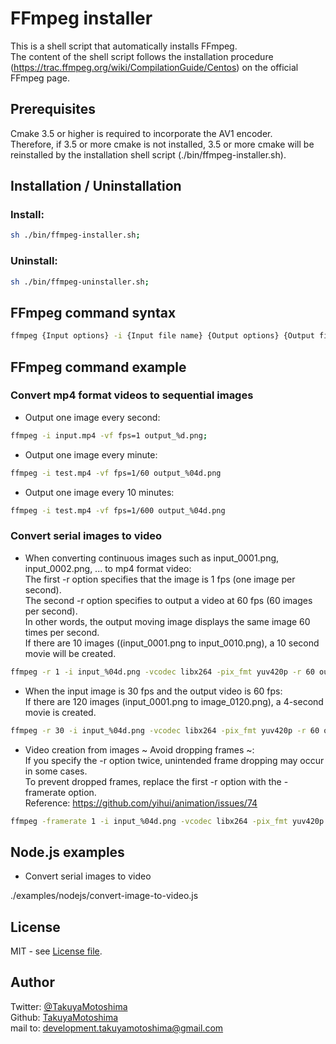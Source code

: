 # FFmpeg installer

This is a shell script that automatically installs FFmpeg.  
The content of the shell script follows the installation procedure (https://trac.ffmpeg.org/wiki/CompilationGuide/Centos) on the official FFmpeg page.

## Prerequisites
Cmake 3.5 or higher is required to incorporate the AV1 encoder.  
Therefore, if 3.5 or more cmake is not installed, 3.5 or more cmake will be reinstalled by the installation shell script (./bin/ffmpeg-installer.sh).

## Installation / Uninstallation

### Install:
```sh
sh ./bin/ffmpeg-installer.sh;
```

### Uninstall:
```sh
sh ./bin/ffmpeg-uninstaller.sh;
```

## FFmpeg command syntax
```sh
ffmpeg {Input options} -i {Input file name} {Output options} {Output file name};
```

## FFmpeg command example

### Convert mp4 format videos to sequential images

- Output one image every second:  
```sh
ffmpeg -i input.mp4 -vf fps=1 output_%d.png;
```
- Output one image every minute:  
```sh
ffmpeg -i test.mp4 -vf fps=1/60 output_%04d.png
```

- Output one image every 10 minutes:  
```sh
ffmpeg -i test.mp4 -vf fps=1/600 output_%04d.png
```

### Convert serial images to video

- When converting continuous images such as input_0001.png, input_0002.png, ... to mp4 format video:  
The first -r option specifies that the image is 1 fps (one image per second).  
The second -r option specifies to output a video at 60 fps (60 images per second).  
In other words, the output moving image displays the same image 60 times per second.  
If there are 10 images ((input_0001.png to input_0010.png), a 10 second movie will be created.

```sh
ffmpeg -r 1 -i input_%04d.png -vcodec libx264 -pix_fmt yuv420p -r 60 output.mp4;
```

- When the input image is 30 fps and the output video is 60 fps:  
If there are 120 images (input_0001.png to image_0120.png), a 4-second movie is created.

```sh
ffmpeg -r 30 -i input_%04d.png -vcodec libx264 -pix_fmt yuv420p -r 60 output.mp4;
```

- Video creation from images ~ Avoid dropping frames ~:  
If you specify the -r option twice, unintended frame dropping may occur in some cases.  
To prevent dropped frames, replace the first -r option with the -framerate option.  
Reference: https://github.com/yihui/animation/issues/74

```sh
ffmpeg -framerate 1 -i input_%04d.png -vcodec libx264 -pix_fmt yuv420p -r 60 output.mp4;
```

## Node.js examples

- Convert serial images to video

./examples/nodejs/convert-image-to-video.js

## License
MIT - see [License file](LICENSE.txt).

## Author
Twitter: [@TakuyaMotoshima](https://twitter.com/taaaaaaakuya)  
Github: [TakuyaMotoshima](https://github.com/takuya-motoshima)  
mail to: development.takuyamotoshima@gmail.com